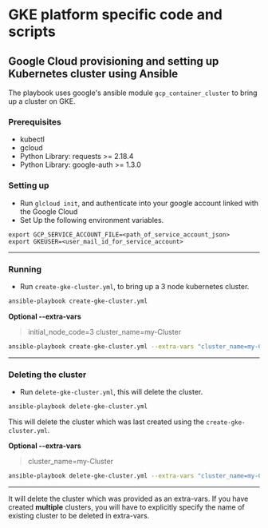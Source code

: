 # GKE platform specific code and scripts
## Google Cloud provisioning and setting up Kubernetes cluster using Ansible
The playbook uses google's ansible module `gcp_container_cluster` to bring up a cluster on GKE. 

### Prerequisites
- kubectl
- gcloud
- Python Library: requests >= 2.18.4
- Python Library: google-auth >= 1.3.0

### Setting up

- Run `glcloud init`, and authenticate into your google account linked with the Google Cloud
- Set Up the following environment variables.

```
export GCP_SERVICE_ACCOUNT_FILE=<path_of_service_account_json>
export GKEUSER=<user_mail_id_for_service_account>
```
---

### Running

- Run `create-gke-cluster.yml`, to bring up a 3 node kubernetes cluster.

```bash
ansible-playbook create-gke-cluster.yml 
```
**Optional --extra-vars**

> initial_node_code=3
> cluster_name=my-Cluster

```bash
ansible-playbook create-gke-cluster.yml --extra-vars "cluster_name=my-Cluster initial_node_count=3"
```
---

### Deleting the cluster

- Run `delete-gke-cluster.yml`, this will delete the cluster.

```bash
ansible-playbook delete-gke-cluster.yml
```
This will delete the cluster which was last created using the `create-gke-cluster.yml`.

**Optional --extra-vars**

> cluster_name=my-Cluster

```bash
ansible-playbook delete-gke-cluster.yml --extra-vars "cluster_name=my-Cluster"
```
---

It will delete the cluster which was provided as an extra-vars.
If you have created **multiple** clusters, you will have to explicitly specify the name of existing cluster to be deleted in extra-vars.